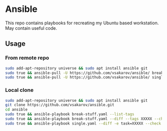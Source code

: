 # Ansible

This repo contains playbooks for recreating my Ubuntu based workstation. May contain useful code.

## Usage


### From remote repo
```bash
sudo add-apt-repository universe && sudo apt install ansible git
sudo true && ansible-pull -U https://github.com/vsakarov/ansible/ break-stuff.yaml --tags XXXXX --check
sudo true && ansible-pull -U https://github.com/vsakarov/ansible/ single.yaml -e task=XXXXX --check
```

### Local clone
```bash
sudo add-apt-repository universe && sudo apt install ansible git
git clone https://github.com/vsakarov/ansible.git
cd ansible
sudo true && ansible-playbook break-stuff.yaml --list-tags
sudo true && ansible-playbook break-stuff.yaml --diff --tags XXXXX --check
sudo true && ansible-playbook single.yaml --diff -e task=XXXXX --check
```
